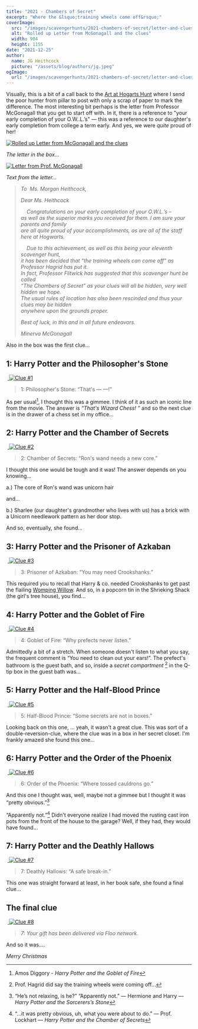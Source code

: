 ```yaml
---
title: "2021 - Chambers of Secret"
excerpt: "Where the &lsquo;training wheels come off&rsquo;"
coverImage:
  src: "/images/scavengerhunts/2021-chambers-of-secret/letter-and-clues.jpg"
  alt: "Rolled up Letter from McGonagall and the clues"
  width: 904
  height: 1155
date: "2021-12-25"
author:
  name: JG Heithcock
  picture: "/assets/blog/authors/jg.jpeg"
ogImage:
  url: "/images/scavengerhunts/2021-chambers-of-secret/letter-and-clues.jpg"
---
```


Visually, this is a bit of a call back to the [Art at Hogarts Hunt](./2012-art-at-hogwarts) where I send the poor hunter from pillar to post with only a scrap of paper to mark the difference. The most interesting bit perhaps is the letter from Professor McGonagall that you get to start off with. In it, there is a reference to "your early completion of your O.W..L.’s" — this was a reference to our daughter's early completion from college a term early. And yes, we were _quite_ proud of her!

<a href="/images/scavengerhunts/2021-chambers-of-secret/letter-and-clues.jpg">
<img src="/images/scavengerhunts/2021-chambers-of-secret/letter-and-clues.jpg" alt="Rolled up Letter from McGonagall and the clues" class="mapBorder" />
</a>

_The letter in the box..._

<a href="/images/scavengerhunts/2021-chambers-of-secret/letter.jpg">
<img src="/images/scavengerhunts/2021-chambers-of-secret/letter.jpg" alt="Letter from Prof. McGonagall" class="mapBorder" />
</a>

_Text from the letter..._

> _To  Ms. Morgan Heithcock,_
>
> _Dear Ms. Heithcock_
>
> _&nbsp;&nbsp;&nbsp;&nbsp;Congratulations on your early completion of your O.W.L.’s –_  
> _as well as the superior marks you received for them. I am sure your parents and family_  
> _are all quite proud of your accomplishments, as are all of the staff here at Hogwarts._
>
> _&nbsp;&nbsp;&nbsp;&nbsp;Due to this achievement, as well as this being your eleventh scavenger hunt,_  
> _it has been decided that “the training wheels can come off” as Professor Hagrid has put it._  
> _In fact, Professor Flitwick has suggested that this scavenger hunt be called_  
> _“The Chambers of Secret” as your clues will all be hidden, very well hidden we hope._  
> _The usual rules of location has also been rescinded and thus your clues may be hidden_  
> _anywhere upon the grounds proper._
>
> _Best of luck, in this and in all future endeavors._
>
> _Minerva McGonagall_

Also in the box was the first clue...

## 1: Harry Potter and the Philosopher's Stone

&nbsp;<a href="/images/scavengerhunts/2021-chambers-of-secret/1-clue.png">
<img src="/images/scavengerhunts/2021-chambers-of-secret/1-clue.png" alt="Clue #1" style="max-width:100%;"/>
</a>

> 1: Philosopher's Stone: &ldquo;That's — —!&rdquo;

As per usual[^1], I thought this was a gimmee. I think of it as such an iconic line from the movie. The answer is _&ldquo;That's Wizard Chess! &rdquo;_ and so the next clue is in the drawer of a chess set in my office...

[^1]: Amos Diggory - _Harry Potter and the Goblet of Fire_

## 2: Harry Potter and the Chamber of Secrets

&nbsp;<a href="/images/scavengerhunts/2021-chambers-of-secret/2-clue.png">
<img src="/images/scavengerhunts/2021-chambers-of-secret/2-clue.png" alt="Clue #2" style="max-width:100%;"/>
</a>

> 2: Chamber of Secrets: &ldquo;Ron's wand needs a new core.&rdquo;

I thought this one would be tough and it was! The answer depends on you knowing...

a.) The core of Ron's wand was unicorn hair

and...

b.) Sharlee (our daughter's grandmother who lives with us) has a brick with a Unicorn needlework pattern as her door stop.

And so, eventually, she found...

## 3: Harry Potter and the Prisoner of Azkaban

&nbsp;<a href="/images/scavengerhunts/2021-chambers-of-secret/3-clue.png">
<img src="/images/scavengerhunts/2021-chambers-of-secret/3-clue.png" alt="Clue #3" style="max-width:100%;"/>
</a>

> 3: Prisoner of Azkaban: &ldquo;You may need Crookshanks.&rdquo;

This required you to recall that Harry & co. needed Crookshanks to get past the flailing [Womping Willow](https://harrypotter.fandom.com/wiki/Whomping_Willow). And so, in a popcorn tin in the Shrieking Shack (the girl's tree house), you find...

## 4: Harry Potter and the Goblet of Fire

&nbsp;<a href="/images/scavengerhunts/2021-chambers-of-secret/4-clue.png">
<img src="/images/scavengerhunts/2021-chambers-of-secret/4-clue.png" alt="Clue #4" style="max-width:100%;"/>
</a>

> 4: Goblet of Fire: &ldquo;Why prefects never listen.&rdquo;

Admittedly a bit of a stretch. When someone doesn't listen to what you say, the frequent comment is &ldquo;You need to clean out your ears!&rdquo;. The prefect's bathroom is the guest bath, and so, inside a _secret compartment_ [^2] in the Q-tip box in the guest bath was...

[^2]: Prof. Hagrid did say the training wheels were coming off...

## 5: Harry Potter and the Half-Blood Prince

&nbsp;<a href="/images/scavengerhunts/2021-chambers-of-secret/5-clue.png">
<img src="/images/scavengerhunts/2021-chambers-of-secret/5-clue.png" alt="Clue #5" style="max-width:100%;"/>
</a>

> 5: Half-Blood Prince: &ldquo;Some secrets are not in boxes.&rdquo;

Looking back on this one, ... yeah, it wasn't a great clue. This was sort of a double-reversion-clue, where the clue was in a box in her secret closet. I'm frankly amazed she found this one...

## 6: Harry Potter and the Order of the Phoenix

&nbsp;<a href="/images/scavengerhunts/2021-chambers-of-secret/6-clue.png">
<img src="/images/scavengerhunts/2021-chambers-of-secret/6-clue.png" alt="Clue #6" style="max-width:100%;"/>
</a>

> 6: Order of the Phoenix: &ldquo;Where tossed cauldrons go.&rdquo;

And this one I thought was, well, maybe not a gimmee but I thought it was &ldquo;pretty obvious.&rdquo;[^4]

&ldquo;Apparently not.&rdquo;[^3] Didn't everyone realize I had moved the rusting cast iron pots from the front of the house to the garage? Well, if they had, they would have found...

[^3]: &ldquo;...it was pretty obvious, uh, what you were about to do.&rdquo; — Prof. Lockhart — _Harry Potter and the Chamber of Secrets_
[^4]: &ldquo;He&rsquo;s not relaxing, is he?&rdquo; &ldquo;Apparently not.&rdquo; — Hermione and Harry — _Harry Potter and the Sorcerers&rsquo;s Stone_

## 7: Harry Potter and the Deathly Hallows

&nbsp;<a href="/images/scavengerhunts/2021-chambers-of-secret/7-clue.png">
<img src="/images/scavengerhunts/2021-chambers-of-secret/7-clue.png" alt="Clue #7" style="max-width:100%;"/>
</a>

> 7: Deathly Hallows: &ldquo;A safe break-in.&rdquo;

This one was straight forward at least, in her book safe, she found a final clue...

## The final clue

&nbsp;<a href="/images/scavengerhunts/2021-chambers-of-secret/8-clue.png">
<img src="/images/scavengerhunts/2021-chambers-of-secret/8-clue.png" alt="Clue #8" style="max-width:100%;"/>
</a>

> _7: Your gift has been delivered via Floo network._

And so it was....

_Merry Christmas_
